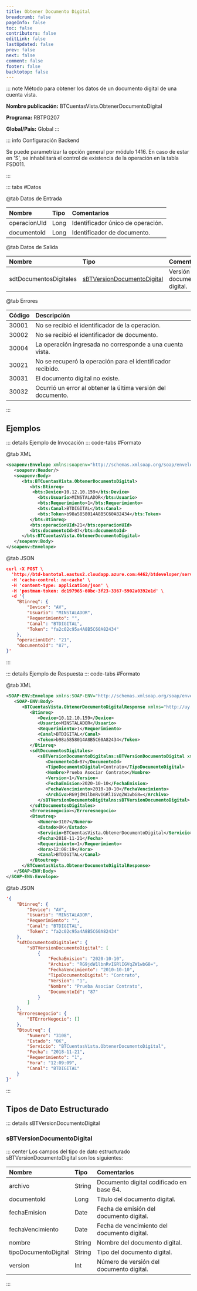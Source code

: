 ```yaml
---
title: Obtener Documento Digital
breadcrumb: false
pageInfo: false
toc: false
contributors: false
editLink: false
lastUpdated: false
prev: false
next: false
comment: false
footer: false
backtotop: false
---
```


<!-- ABRE DATOS DEL MÉTODO -->
::: note Método para obtener los datos de un documento digital de una cuenta vista.

**Nombre publicación:** BTCuentasVista.ObtenerDocumentoDigital

**Programa:** RBTPG207

**Global/País:** Global
:::
<!-- CIERRA DATOS DEL MÉTODO -->

<!-- ABRE CONFIGURACIÓN BACKEND -->
::: info Configuración Backend

Se puede parametrizar la opción general por módulo 1416. En caso de estar en 'S', se inhabilitará el control de existencia de la operación en la tabla FSD011.

:::
<!-- CIERRA CONFIGURACIÓN BACKEND -->

<!-- ABRE TABLA DE DATOS -->
::: tabs #Datos 

@tab Datos de Entrada

Nombre | Tipo | Comentarios
:--------- | :--------- | :---------
operacionUId | Long | Identificador único de operación.
documentoId | Long | Identificador de documento.

@tab Datos de Salida

Nombre | Tipo | Comentarios
:--------- | :----------- | :-----------
sdtDocumentosDigitales | [sBTVersionDocumentoDigital](#sbtversiondocumentodigital) | Versión de documento digital.

@tab Errores

Código | Descripción
:--------- | :-----------
30001 | No se recibió el identificador de la operación.
30002 | No se recibió el identificador de documento.
30004 | La operación ingresada no corresponde a una cuenta vista.
30021 | No se recuperó la operación para el identificador recibido.
30031 | El documento digital no existe.
30032 | Ocurrió un error al obtener la última versión del documento.
::: 
<!-- CIERRA TABLA DE DATOS -->

## **Ejemplos**

<!-- ABRE EJEMPLO DE INVOCACIÓN -->
::: details Ejemplo de Invocación 
::: code-tabs #Formato

@tab XML
```xml
<soapenv:Envelope xmlns:soapenv="http://schemas.xmlsoap.org/soap/envelope/" xmlns:bts="http://uy.com.dlya.bantotal/BTSOA/">
   <soapenv:Header/>
   <soapenv:Body>
      <bts:BTCuentasVista.ObtenerDocumentoDigital>
         <bts:Btinreq>
		  <bts:Device>10.12.10.159</bts:Device>
            <bts:Usuario>MINSTALADOR</bts:Usuario>
            <bts:Requerimiento>1</bts:Requerimiento>
            <bts:Canal>BTDIGITAL</bts:Canal>
            <bts:Token>b98a5858014A8B5C60A82434</bts:Token>
         </bts:Btinreq>
         <bts:operacionUId>21</bts:operacionUId>
         <bts:documentoId>87</bts:documentoId>
      </bts:BTCuentasVista.ObtenerDocumentoDigital>
   </soapenv:Body>
</soapenv:Envelope>
```

@tab JSON
```json
curl -X POST \
  'http://btd-bantotal.eastus2.cloudapp.azure.com:4462/btdeveloper/servlet/com.dlya.bantotal.odwsbt_BTCuentasVista?ObtenerDocumentoDigital=' \
  -H 'cache-control: no-cache' \
  -H 'content-type: application/json' \
  -H 'postman-token: dc197965-60bc-3f23-3367-5902a0392e1d' \
  -d '{
	"Btinreq": {
		"Device": "AV",
		"Usuario": "MINSTALADOR",
		"Requerimiento": "",
		"Canal": "BTDIGITAL",
		"Token": "fa2c02c95a4A8B5C60A82434"
	},
	"operacionUId": "21",
	"documentoId": "87",
}'
```
:::
<!-- CIERRA EJEMPLO DE INVOCACIÓN -->

<!-- ABRE EJEMPLO DE RESPUESTA -->
::: details Ejemplo de Respuesta 
::: code-tabs #Formato

@tab XML
```xml
<SOAP-ENV:Envelope xmlns:SOAP-ENV="http://schemas.xmlsoap.org/soap/envelope/" xmlns:xsd="http://www.w3.org/2001/XMLSchema" xmlns:SOAP-ENC="http://schemas.xmlsoap.org/soap/encoding/" xmlns:xsi="http://www.w3.org/2001/XMLSchema-instance" xmlns:bts="http://uy.com.dlya.bantotal/BTSOA/">
   <SOAP-ENV:Body>
      <BTCuentasVista.ObtenerDocumentoDigitalResponse xmlns="http://uy.com.dlya.bantotal/BTSOA/">
         <Btinreq>
            <Device>10.12.10.159</Device>
            <Usuario>MINSTALADOR</Usuario>
            <Requerimiento>1</Requerimiento>
            <Canal>BTDIGITAL</Canal>
            <Token>b98a5858014A8B5C60A82434</Token>
         </Btinreq>
         <sdtDocumentosDigitales>
            <sBTVersionDocumentoDigitalns:sBTVersionDocumentoDigital xmlns:sBTVersionDocumentoDigitalns="http://uy.com.dlya.bantotal/BTSOA/" xmlns="ServiciosBT">
               <DocumentoId>87</DocumentoId>
               <TipoDocumentoDigital>Contrato</TipoDocumentoDigital>
               <Nombre>Prueba Asociar Contrato</Nombre>
               <Version>1</Version>
               <FechaEmision>2020-10-10</FechaEmision>
               <FechaVencimiento>2010-10-10</FechaVencimiento>
               <Archivo>RG9jdW1lbnRvIGRlIGVqZW1wbG8=</Archivo>
            </sBTVersionDocumentoDigitalns:sBTVersionDocumentoDigital>
         </sdtDocumentosDigitales>
         <Erroresnegocio></Erroresnegocio>
         <Btoutreq>
            <Numero>3107</Numero>
            <Estado>OK</Estado>
            <Servicio>BTCuentasVista.ObtenerDocumentoDigital</Servicio>
            <Fecha>2018-11-21</Fecha>
            <Requerimiento>1</Requerimiento>
            <Hora>12:08:19</Hora>
            <Canal>BTDIGITAL</Canal>
         </Btoutreq>
      </BTCuentasVista.ObtenerDocumentoDigitalResponse>
   </SOAP-ENV:Body>
</SOAP-ENV:Envelope>
```

@tab JSON
```json
'{
	"Btinreq": {
		"Device": "AV",
		"Usuario": "MINSTALADOR",
		"Requerimiento": "",
		"Canal": "BTDIGITAL",
		"Token": "fa2c02c95a4A8B5C60A82434"
	},
    "sdtDocumentosDigitales": {
        "sBTVersionDocumentoDigital": [
            {
                "FechaEmision": "2020-10-10",
                "Archivo": "RG9jdW1lbnRvIGRlIGVqZW1wbG8=",
                "FechaVencimiento": "2010-10-10",
                "TipoDocumentoDigital": "Contrato",
                "Version": "1",
                "Nombre": "Prueba Asociar Contrato",
                "DocumentoId": "87"
            }
        ]
    },
    "Erroresnegocio": {
        "BTErrorNegocio": []
    },
    "Btoutreq": {
        "Numero": "3108",
        "Estado": "OK",
        "Servicio": "BTCuentasVista.ObtenerDocumentoDigital",
        "Fecha": "2018-11-21",
        "Requerimiento": "1",
        "Hora": "12:09:09",
        "Canal": "BTDIGITAL"
    }
}'
```
::: 
<!-- CIERRA EJEMPLO DE RESPUESTA -->

## **Tipos de Dato Estructurado**

<!-- ABRE SDT -->
::: details sBTVersionDocumentoDigital  

### sBTVersionDocumentoDigital

::: center 
Los campos del tipo de dato estructurado sBTVersionDocumentoDigital son los siguientes: 

Nombre | Tipo | Comentarios 
:--------- | :----------- | :----------- 
archivo | String | Documento digital codificado en base 64. 
documentoId | Long | Titulo del documento digital. 
fechaEmision | Date | Fecha de emisión del documento digital. 
fechaVencimiento | Date | Fecha de vencimiento del documento digital. 
nombre | String | Nombre del documento digital. 
tipoDocumentoDigital | String | Tipo del documento digital. 
version | Int | Número de versión del documento digital. 
:::
<!-- CIERRA SDT -->